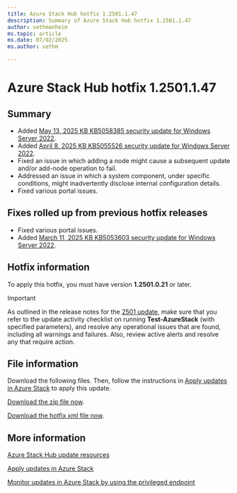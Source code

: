 ```yaml
---
title: Azure Stack Hub hotfix 1.2501.1.47
description: Summary of Azure Stack Hub hotfix 1.2501.1.47
author: sethmanheim
ms.topic: article
ms.date: 07/02/2025
ms.author: sethm

---
```


# Azure Stack Hub hotfix 1.2501.1.47

## Summary

- Added [May 13, 2025 KB KB5058385 security update for Windows Server 2022](https://support.microsoft.com/topic/may-13-2025-kb5058385-os-build-20348-3692-45f3b455-92fa-4297-9dde-1428b36e53ad).
- Added [April 8, 2025 KB KB5055526 security update for Windows Server 2022](https://support.microsoft.com/topic/april-8-2025-kb5055526-os-build-20348-3453-994da1e1-abb8-4219-8e25-a3dcc5f3ecb7).
- Fixed an issue in which adding a node might cause a subsequent update and/or add-node operation to fail.
- Addressed an issue in which a system component, under specific conditions, might inadvertently disclose internal configuration details.
- Fixed various portal issues.

## Fixes rolled up from previous hotfix releases

- Fixed various portal issues.
- Added [March 11, 2025 KB KB5053603 security update for Windows Server 2022](https://support.microsoft.com/topic/march-11-2025-kb5053603-os-build-20348-3328-1f927b68-5c90-45d7-abd3-3c973873b8f8).

## Hotfix information

To apply this hotfix, you must have version **1.2501.0.21** or later.

> [!IMPORTANT]
> As outlined in the release notes for the [2501 update](release-notes.md?view=azs-2501&preserve-view=true), make sure that you refer to the update activity checklist on running **Test-AzureStack** (with specified parameters), and resolve any operational issues that are found, including all warnings and failures. Also, review active alerts and resolve any that require action.

## File information

Download the following files. Then, follow the instructions in [Apply updates in Azure Stack](azure-stack-apply-updates.md) to apply this update.

[Download the zip file now](https://azurestackhub.download.prss.microsoft.com/dbazure/download/MAS_ProdHotfix_1.2501.1.47/HotFix/AzS_Update_1.2501.1.47.zip).

[Download the hotfix xml file now](https://azurestackhub.download.prss.microsoft.com/dbazure/download/MAS_ProdHotfix_1.2501.1.47/HotFix/metadata.xml).

## More information

[Azure Stack Hub update resources](azure-stack-updates.md)

[Apply updates in Azure Stack](azure-stack-apply-updates.md)

[Monitor updates in Azure Stack by using the privileged endpoint](azure-stack-monitor-update.md)
